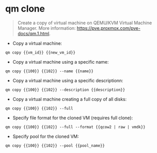 # qm clone

> Create a copy of virtual machine on QEMU/KVM Virtual Machine Manager.
> More information: <https://pve.proxmox.com/pve-docs/qm.1.html>.

- Copy a virtual machine:

`qm copy {{vm_id}} {{new_vm_id}}`

- Copy a virtual machine using a specific name:

`qm copy {{100}} {{102}} --name {{name}}`

- Copy a virtual machine using a specific descriptionn:

`qm copy {{100}} {{102}} --description {{description}}`

- Copy a virtual machine creating a full copy of all disks:

`qm copy {{100}} {{102}} --full`

- Specify file format for the cloned VM (requires full clone):

`qm copy {{100}} {{102}} --full --format {{qcow2 | raw | vmdk}}`

- Specify pool for the cloned VM:

`qm copy {{100}} {{102}} --pool {{pool_name}}`
